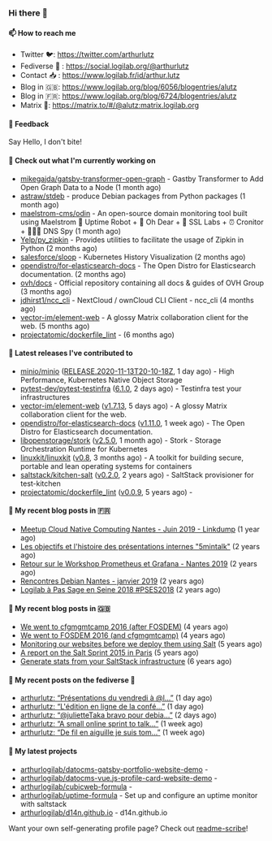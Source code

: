 ### Hi there 👋

#### 📫 How to reach me

- Twitter 🐦: https://twitter.com/arthurlutz
- Fediverse 🐘 : https://social.logilab.org/@arthurlutz
- Contact 📥 : https://www.logilab.fr/id/arthur.lutz
- Blog in 🇬🇧: https://www.logilab.org/blog/6056/blogentries/alutz
- Blog in 🇫🇷: https://www.logilab.org/blog/6724/blogentries/alutz
- Matrix 💬: https://matrix.to/#/@alutz:matrix.logilab.org

#### 💬 Feedback

Say Hello, I don't bite!

#### 👷 Check out what I'm currently working on

- [mikegajda/gatsby-transformer-open-graph](https://github.com/mikegajda/gatsby-transformer-open-graph) - Gastby Transformer to Add Open Graph Data to a Node (1 month ago)
- [astraw/stdeb](https://github.com/astraw/stdeb) - produce Debian packages from Python packages (1 month ago)
- [maelstrom-cms/odin](https://github.com/maelstrom-cms/odin) - An open-source domain monitoring tool built using Maelstrom 🤖 Uptime Robot &#43; 🧐 Oh Dear &#43; 🧪 SSL Labs &#43; ⏰ Cronitor &#43; 🕵🏻‍♂️ DNS Spy (1 month ago)
- [Yelp/py_zipkin](https://github.com/Yelp/py_zipkin) - Provides utilities to facilitate the usage of Zipkin in Python (2 months ago)
- [salesforce/sloop](https://github.com/salesforce/sloop) - Kubernetes History Visualization (2 months ago)
- [opendistro/for-elasticsearch-docs](https://github.com/opendistro/for-elasticsearch-docs) - The Open Distro for Elasticsearch documentation. (2 months ago)
- [ovh/docs](https://github.com/ovh/docs) - Official repository containing all docs &amp; guides of OVH Group (3 months ago)
- [jdhirst1/ncc_cli](https://github.com/jdhirst1/ncc_cli) - NextCloud  / ownCloud CLI Client - ncc_cli (4 months ago)
- [vector-im/element-web](https://github.com/vector-im/element-web) - A glossy Matrix collaboration client for the web. (5 months ago)
- [projectatomic/dockerfile_lint](https://github.com/projectatomic/dockerfile_lint) -  (6 months ago)


#### 🔭 Latest releases I've contributed to

- [minio/minio](https://github.com/minio/minio) ([RELEASE.2020-11-13T20-10-18Z](https://github.com/minio/minio/releases/tag/RELEASE.2020-11-13T20-10-18Z), 1 day ago) - High Performance, Kubernetes Native Object Storage
- [pytest-dev/pytest-testinfra](https://github.com/pytest-dev/pytest-testinfra) ([6.1.0](https://github.com/pytest-dev/pytest-testinfra/releases/tag/6.1.0), 2 days ago) - Testinfra test your infrastructures
- [vector-im/element-web](https://github.com/vector-im/element-web) ([v1.7.13](https://github.com/vector-im/element-web/releases/tag/v1.7.13), 5 days ago) - A glossy Matrix collaboration client for the web.
- [opendistro/for-elasticsearch-docs](https://github.com/opendistro/for-elasticsearch-docs) ([v1.11.0](https://github.com/opendistro/for-elasticsearch-docs/releases/tag/v1.11.0), 1 week ago) - The Open Distro for Elasticsearch documentation.
- [libopenstorage/stork](https://github.com/libopenstorage/stork) ([v2.5.0](https://github.com/libopenstorage/stork/releases/tag/v2.5.0), 1 month ago) - Stork - Storage Orchestration Runtime for Kubernetes
- [linuxkit/linuxkit](https://github.com/linuxkit/linuxkit) ([v0.8](https://github.com/linuxkit/linuxkit/releases/tag/v0.8), 3 months ago) - A toolkit for building secure, portable and lean operating systems for containers
- [saltstack/kitchen-salt](https://github.com/saltstack/kitchen-salt) ([v0.2.0](https://github.com/saltstack/kitchen-salt/releases/tag/v0.2.0), 2 years ago) - SaltStack provisioner for test-kitchen
- [projectatomic/dockerfile_lint](https://github.com/projectatomic/dockerfile_lint) ([v0.0.9](https://github.com/projectatomic/dockerfile_lint/releases/tag/v0.0.9), 5 years ago) - 

#### 📜 My recent blog posts in 🇫🇷

- [Meetup Cloud Native Computing Nantes - Juin 2019 - Linkdump](https://www.logilab.org/blogentry/10132594) (1 year ago)
- [Les objectifs et l&#39;histoire des présentations internes &#34;5mintalk&#34;](https://www.logilab.org/blogentry/10131689) (2 years ago)
- [Retour sur le Workshop Prometheus et Grafana - Nantes 2019](https://www.logilab.org/blogentry/10131299) (2 years ago)
- [Rencontres Debian Nantes - janvier 2019](https://www.logilab.org/blogentry/10131004) (2 years ago)
- [Logilab à Pas Sage en Seine 2018 #PSES2018](https://www.logilab.org/blogentry/10128951) (2 years ago)

#### 📜 My recent blog posts in 🇬🇧

- [We went to cfgmgmtcamp 2016 (after FOSDEM)](https://www.logilab.org/blogentry/4253513) (4 years ago)
- [We went to FOSDEM 2016 (and cfgmgmtcamp)](https://www.logilab.org/blogentry/4253406) (4 years ago)
- [Monitoring our websites before we deploy them using Salt](https://www.logilab.org/blogentry/288175) (5 years ago)
- [A report on the Salt Sprint 2015 in Paris](https://www.logilab.org/blogentry/288007) (5 years ago)
- [Generate stats from your SaltStack infrastructure](https://www.logilab.org/blogentry/283815) (6 years ago)

#### 📜 My recent posts on the fediverse 🐘

- [arthurlutz: “Présentations du vendredi à @l…”](https://social.logilab.org/@arthurlutz/105203418117678024) (1 day ago)
- [arthurlutz: “L&#39;édition en ligne de la confé…”](https://social.logilab.org/@arthurlutz/105203190738676463) (1 day ago)
- [arthurlutz: “@julietteTaka bravo pour debia…”](https://social.logilab.org/@arthurlutz/105197570382781053) (2 days ago)
- [arthurlutz: “A small online sprint to talk…”](https://social.logilab.org/@arthurlutz/105158751224253183) (1 week ago)
- [arthurlutz: “De fil en aiguille je suis tom…”](https://social.logilab.org/@arthurlutz/105158648856440523) (1 week ago)

#### 🌱 My latest projects

- [arthurlogilab/datocms-gatsby-portfolio-website-demo](https://github.com/arthurlogilab/datocms-gatsby-portfolio-website-demo) - 
- [arthurlogilab/datocms-vue.js-profile-card-website-demo](https://github.com/arthurlogilab/datocms-vue.js-profile-card-website-demo) - 
- [arthurlogilab/cubicweb-formula](https://github.com/arthurlogilab/cubicweb-formula) - 
- [arthurlogilab/uptime-formula](https://github.com/arthurlogilab/uptime-formula) -  Set up and configure an uptime monitor with saltstack
- [arthurlogilab/d14n.github.io](https://github.com/arthurlogilab/d14n.github.io) - d14n.github.io



Want your own self-generating profile page? Check out [readme-scribe](https://github.com/muesli/readme-scribe)!
